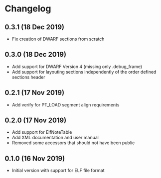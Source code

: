 # Changelog

## 0.3.1 (18 Dec 2019)
- Fix creation of DWARF sections from scratch

## 0.3.0 (18 Dec 2019)
- Add support for DWARF Version 4 (missing only .debug_frame)
- Add support for layouting sections independently of the order defined sections header

## 0.2.1 (17 Nov 2019)
- Add verify for PT_LOAD segment align requirements

## 0.2.0 (17 Nov 2019)
- Add support for ElfNoteTable
- Add XML documentation and user manual
- Removed some accessors that should not have been public

## 0.1.0 (16 Nov 2019)
- Initial version with support for ELF file format
